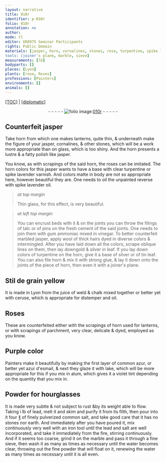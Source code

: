 ```yaml
---
layout: narrative
title: 010r
identifier: p-010r
folio: 010r
annotation: no
author:
mode: tl
editor: GR8975 Seminar Participants
rights: Public Domain
materials: [jasper, horn, cornalines, stones, rose, turpentine, spike lavender, oil, spike lavender oil, glass, talc, pins, cement, gum ammoniac, vinegar, marbled jasper, wool, gold, silver, tin, ., strong glue, Stil de grain yellow, juice of weld, chalk, ceruse, distemper, horn used for lanterns, parchment, common azur, azur d'esmail, lake, alum, lead, common salt, iron, salt, marble, water]
tools: [joiner's plane, marble, sieve]
measurements: [lb]
bodyparts: []
places: [Lyon]
plants: [rose, Roses]
professions: [Painters]
environments: []
animals: []
---
```


<p><a href="{{ site.baseurl }}/translation/">[TOC]</a> | <a href="{{ site.baseurl }}/texts/p-010r_tc/" target="_blank">[diplomatic]</a></p><div class="folio" align="center">- - - - - <a href="http://gallica.bnf.fr/ark:/12148/btv1b10500001g/f25.image" target="_blank"><img src="https://cu-mkp.github.io/2017-workshop-edition/assets/photo-icon.png" alt="folio image: " style="display:inline-block; margin-bottom:-3px;"/>010r</a> - - - - - </div>  
  

## Counterfeit <span class="m">jasper</span>

 
Take <span class="m">horn</span> from which one makes lanterns, quite thin, & underneath make the figure of your <span class="m">jasper</span>, <span class="m">cornalines</span>, & other <span class="m">stones</span>, which will be a work more appropriate than on glass, which is too shiny. And the <span class="m">horn</span> presents a lustre & a fatty polish like <span class="m">jasper</span>.
 
You know, as with scrapings of the said <span class="m">horn</span>, the <span class="m"><span class="pa">rose</span></span>s can be imitated. The <span class="del">horn</span> colors for this <span class="m">jasper</span> wants to have a base with clear <span class="m">turpentine</span> or <span class="m">spike lavender</span> varnish. <span class="add">And colors matte in body are not so appropriate here, however beautiful they are.</span> <span class="add">One needs to <span class="m">oil</span> the unpainted reverse with <span class="m">spike lavender oil</span>.</span>
 
> *at top margin*
> 
> 
>  Thin <span class="m">glass</span>, for this effect, is very beautiful.
 
> *at left top margin*
> 
> 
>  You can encrust beds with it & on the joints you can throw the filings of <span class="m">talc</span> or of <span class="m">pins</span> on the fresh <span class="m">cement</span> of the said joints. One needs to join them with <span class="m">gum ammoniac</span> mixed in <span class="m">vinegar</span>. To better counterfeit <span class="m">marbled jasper</span>, apply <span class="m">wool</span> of thick hairs dyed in diverse colors & intermingled. After you have laid down all the colors, scrape oblique lines on them, then lay down<span class="m">gold</span> & <span class="m">silver</span> in leaf. If you lay down colors of <span class="m">turpentine</span> on the <span class="m">horn</span>, give it a base of <span class="m">silver</span> or of <span class="m">tin</span> leaf<span class="m">.</span> You can also file <span class="m">horn</span> & mix it with <span class="m">strong glue</span>, & lay it down onto the joints of the piece of <span class="m">horn</span>, then even it with a <span class="tl">joiner's plane</span>.
 
 
  

## <span class="m">Stil de grain yellow</span>

 
It is made in <span class="pl">Lyon</span> from the <span class="m">juice of weld</span> & <span class="m">chalk</span> mixed together or better yet with <span class="m">ceruse</span>, which is appropriate for <span class="m">distemper</span> and <span class="m">oil</span>. 
 
 
  

## <span class="pa">Roses</span>

 
These are counterfeited either with the scrapings of <span class="del"><span class="ill"></span></span> <span class="m">horn used for lanterns</span>, or with scrapings of <span class="m">parchment</span>, very clear, delicate & dyed, employed as you know.
 
 
  

## Purple color

 
<span class="pro">Painters</span> make it beautifully by making the first layer of <span class="m">common azur</span>, or better yet <span class="m">azur d'esmail</span>, & next they glaze it with <span class="m">lake</span>, which will be more appropriate for this if you mix in <span class="m">alum</span>, which gives it a violet tint depending on the quantity that you mix in.
 
 
  <span class="pro"> </span>

## Powder for hourglasses

 
It is made very subtle & not subject to rust &by its weight able to flow. Taking i <span class="ms">lb</span> of <span class="m">lead</span>, melt it and skim and purify it from its filth, then pour into it four ℥ of finely pulverized <span class="m">common salt</span>, and take good care that it has no <span class="m">stones</span> nor earth. And immediately after you have poured it, mix continuously very well with an <span class="m">iron</span> <span class="sup">tool</span> until the <span class="m">lead</span> and <span class="m">salt</span> are well incorporated, and take it immediately from the fire, stirring continuously. And if it seems too coarse, grind it on the <span class="tl"><span class="m">marble</span></span> and pass it through a fine <span class="tl">sieve</span>, then wash it as many as times as necessary until the <span class="m">water</span> becomes clear, throwing out the fine powder that will float on it, renewing the <span class="m">water</span> as many times as necessary until it is all even.
 
